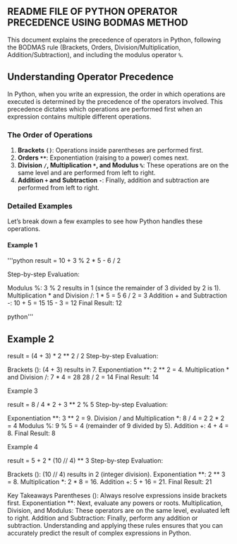 ##                             README FILE OF PYTHON OPERATOR PRECEDENCE USING BODMAS METHOD


This document explains the precedence of operators in Python, following the BODMAS rule (Brackets, Orders,
Division/Multiplication, Addition/Subtraction), and including the modulus operator `%`.

## Understanding Operator Precedence

In Python, when you write an expression, the order in which operations are executed is determined by the precedence of the operators involved. 
This precedence dictates which operations are performed first when an expression contains multiple different operations. 

### The Order of Operations

1. **Brackets `()`**: Operations inside parentheses are performed first.
2. **Orders `**`**: Exponentiation (raising to a power) comes next.
3. **Division `/`, Multiplication `*`, and Modulus `%`**: These operations are on the same level and are performed from left to right.
4. **Addition `+` and Subtraction `-`**: Finally, addition and subtraction are performed from left to right.

### Detailed Examples

Let’s break down a few examples to see how Python handles these operations.

#### Example 1

'''python
result = 10 + 3 % 2 * 5 - 6 / 2


Step-by-step Evaluation:

Modulus %: 3 % 2 results in 1 (since the remainder of 3 divided by 2 is 1).
Multiplication * and Division /:
1 * 5 = 5
6 / 2 = 3
Addition + and Subtraction -:
10 + 5 = 15
15 - 3 = 12
Final Result: 12

python'''

## Example 2

result = (4 + 3) * 2 ** 2 / 2
Step-by-step Evaluation:

Brackets (): (4 + 3) results in 7.
Exponentiation **: 2 ** 2 = 4.
Multiplication * and Division /:
7 * 4 = 28
28 / 2 = 14
Final Result: 14

Example 3

result = 8 / 4 * 2 + 3 ** 2 % 5
Step-by-step Evaluation:

Exponentiation **: 3 ** 2 = 9.
Division / and Multiplication *:
8 / 4 = 2
2 * 2 = 4
Modulus %: 9 % 5 = 4 (remainder of 9 divided by 5).
Addition +: 4 + 4 = 8.
Final Result: 8

Example 4

result = 5 + 2 * (10 // 4) ** 3
Step-by-step Evaluation:

Brackets (): (10 // 4) results in 2 (integer division).
Exponentiation **: 2 ** 3 = 8.
Multiplication *: 2 * 8 = 16.
Addition +: 5 + 16 = 21.
Final Result: 21

Key Takeaways
Parentheses (): Always resolve expressions inside brackets first.
Exponentiation **: Next, evaluate any powers or roots.
Multiplication, Division, and Modulus: These operators are on the same level, evaluated left to right.
Addition and Subtraction: Finally, perform any addition or subtraction.
Understanding and applying these rules ensures that you can accurately predict the result of complex expressions in Python.









